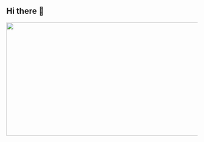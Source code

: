 ## Hi there 👋
<a href="https://www.gitanimals.org/en_US?utm_medium=image&utm_source=Neo1228&utm_content=farm">
<img
  src="https://render.gitanimals.org/farms/Neo1228"
  width="600"
  height="300"
/>
</a>

<!--
**Neo1228/Neo1228** is a ✨ _special_ ✨ repository because its `README.md` (this file) appears on your GitHub profile.

Here are some ideas to get you started:

- 🔭 I’m currently working on ...
- 🌱 I’m currently learning ...
- 👯 I’m looking to collaborate on ...
- 🤔 I’m looking for help with ...
- 💬 Ask me about ...
- 📫 How to reach me: ...
- 😄 Pronouns: ...
- ⚡ Fun fact: ...
-->
